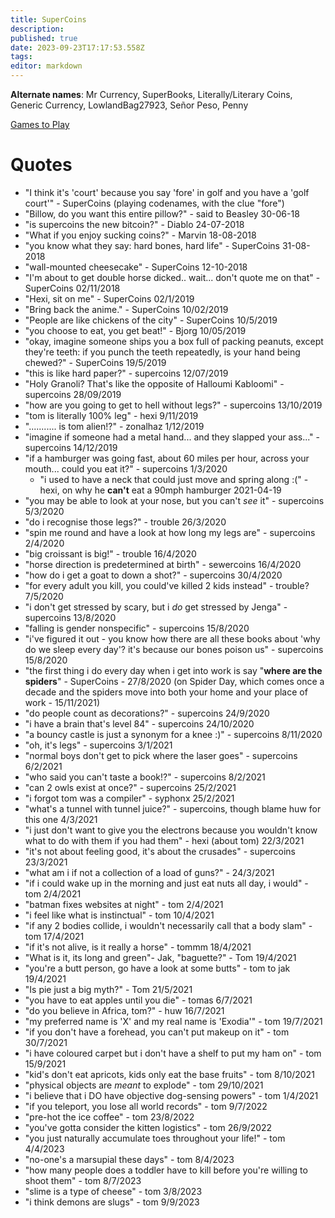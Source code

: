 ```yaml
---
title: SuperCoins
description: 
published: true
date: 2023-09-23T17:17:53.558Z
tags: 
editor: markdown
---
```


**Alternate names**: Mr Currency, SuperBooks, Literally/Literary Coins, Generic Currency, LowlandBag27923, Señor Peso, Penny

[Games to Play](games-to-play)

# Quotes

- "I think it's 'court' because you say 'fore' in golf and you have a 'golf court'" - SuperCoins (playing codenames, with the clue "fore")
- "Billow, do you want this entire pillow?" - said to Beasley 30-06-18
- "is supercoins the new bitcoin?" - Diablo 24-07-2018
- "What if you enjoy sucking coins?" - Marvin 18-08-2018
- "you know what they say: hard bones, hard life" - SuperCoins 31-08-2018
- "wall-mounted cheesecake" - SuperCoins 12-10-2018
- "I'm about to get double horse dicked.. wait... don't quote me on that" - SuperCoins 02/11/2018
- "Hexi, sit on me" - SuperCoins 02/1/2019
- "Bring back the anime." - SuperCoins 10/02/2019
- "People are like chickens of the city" - SuperCoins 10/5/2019
- "you choose to eat, you get beat!" - Bjorg 10/05/2019
- "okay, imagine someone ships you a box full of packing peanuts, except they're teeth: if you punch the teeth repeatedly, is your hand being chewed?" - SuperCoins 19/5/2019
- "this is like hard paper?" - supercoins 12/07/2019
- "Holy Granoli? That's like the opposite of Halloumi Kabloomi" - supercoins 28/09/2019
- "how are you going to get to hell without legs?" - supercoins 13/10/2019
- "tom is literally 100% leg" - hexi 9/11/2019
- "........... is tom alien!?" - zonalhaz 1/12/2019
- "imagine if someone had a metal hand... and they slapped your ass..." - supercoins 14/12/2019
- "if a hamburger was going fast, about 60 miles per hour, across your mouth... could you eat it?" - supercoins 1/3/2020
	- "i used to have a neck that could just move and spring along :(" - hexi, on why he **can't** eat a 90mph hamburger 2021-04-19 
- "you may be able to look at your nose, but you can't *see* it" - supercoins 5/3/2020
- "do i recognise those legs?" - trouble 26/3/2020
- "spin me round and have a look at how long my legs are" - supercoins 2/4/2020
- "big croissant is big!" - trouble 16/4/2020
- "horse direction is predetermined at birth" - sewercoins 16/4/2020
- "how do i get a goat to down a shot?" - supercoins 30/4/2020
- "for every adult you kill, you could've killed 2 kids instead" - trouble? 7/5/2020
- "i don't get stressed by scary, but i *do* get stressed by Jenga" - supercoins 13/8/2020
- "falling is gender nonspecific" - supercoins 15/8/2020
- "i've figured it out - you know how there are all these books about 'why do we sleep every day'? it's because our bones poison us" - supercoins 15/8/2020
- "the first thing i do every day when i get into work is say "**where are the spiders**" - SuperCoins - 27/8/2020 (on Spider Day, which comes once a decade and the spiders move into both your home and your place of work - 15/11/2021)
- "do people count as decorations?" - supercoins 24/9/2020
- "i have a brain that's level 84" - supercoins 24/10/2020
- "a bouncy castle is just a synonym for a knee :)" - supercoins 8/11/2020
- "oh, it's legs" - supercoins 3/1/2021
- "normal boys don't get to pick where the laser goes" - supercoins 6/2/2021
- "who said you can't taste a book!?" - supercoins 8/2/2021
- "can 2 owls exist at once?" - supercoins 25/2/2021
- "i forgot tom was a compiler" - syphonx 25/2/2021
- "what's a tunnel with tunnel juice?" - supercoins, though blame huw for this one 4/3/2021
- "i just don't want to give you the electrons because you wouldn't know what to do with them if you had them" - hexi (about tom) 22/3/2021
- "it's not about feeling good, it's about the crusades" - supercoins 23/3/2021
- "what am i if not a collection of a load of guns?" - 24/3/2021
- "if i could wake up in the morning and just eat nuts all day, i would" - tom 2/4/2021
- "batman fixes websites at night" - tom 2/4/2021
- "i feel like what is instinctual" - tom 10/4/2021
- "if any 2 bodies collide, i wouldn't necessarily call that a body slam" - tom 17/4/2021
- "if it's not alive, is it really a horse" - tommm 18/4/2021
- "What is it, its long and green"- Jak, "baguette?" - Tom 19/4/2021
- "you're a butt person, go have a look at some butts" - tom to jak 19/4/2021
- "Is pie just a big myth?" - Tom 21/5/2021
- "you have to eat apples until you die" - tomas 6/7/2021
- "do you believe in Africa, tom?" - huw 16/7/2021
- "my preferred name is 'X' and my real name is 'Exodia'" - tom 19/7/2021
- "if you don't have a forehead, you can't put makeup on it" - tom 30/7/2021
- "i have coloured carpet but i don't have a shelf to put my ham on" - tom 15/9/2021
- "kid's don't eat apricots, kids only eat the base fruits" - tom 8/10/2021
- "physical objects are *meant* to explode" - tom 29/10/2021
- "i believe that i DO have objective dog-sensing powers" - tom 1/4/2021
- "if you teleport, you lose all world records" - tom 9/7/2022
- "pre-hot the ice coffee" - tom 23/8/2022
- "you've gotta consider the kitten logistics" - tom 26/9/2022
- "you just naturally accumulate toes throughout your life!" - tom 4/4/2023
- "no-one's a marsupial these days" - tom 8/4/2023
- "how many people does a toddler have to kill before you're willing to shoot them" - tom 8/7/2023
- "slime is a type of cheese" - tom 3/8/2023
- "i think demons are slugs" - tom 9/9/2023